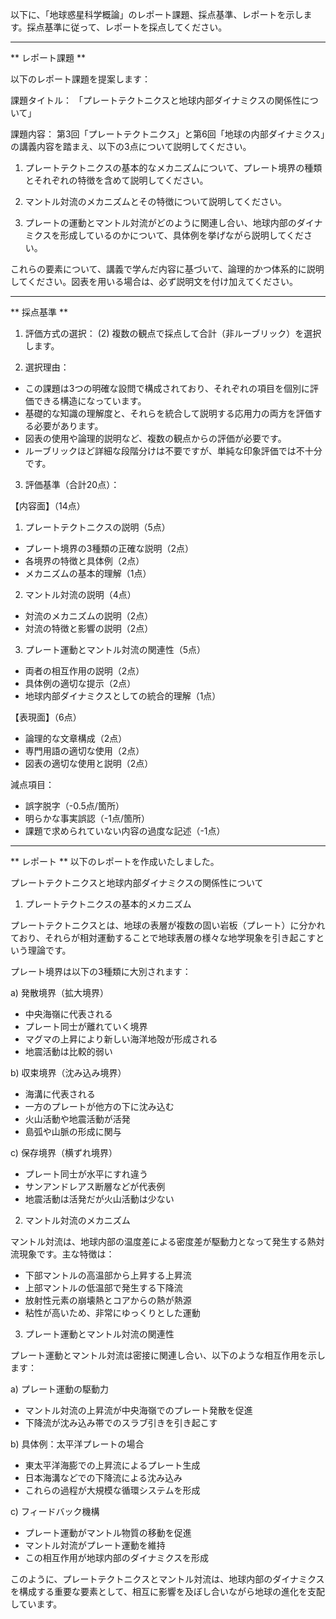 以下に、「地球惑星科学概論」のレポート課題、採点基準、レポートを示します。採点基準に従って、レポートを採点してください。

---------------------------------------
** レポート課題 **

以下のレポート課題を提案します：

課題タイトル：
「プレートテクトニクスと地球内部ダイナミクスの関係性について」

課題内容：
第3回「プレートテクトニクス」と第6回「地球の内部ダイナミクス」の講義内容を踏まえ、以下の3点について説明してください。

1. プレートテクトニクスの基本的なメカニズムについて、プレート境界の種類とそれぞれの特徴を含めて説明してください。

2. マントル対流のメカニズムとその特徴について説明してください。

3. プレートの運動とマントル対流がどのように関連し合い、地球内部のダイナミクスを形成しているのかについて、具体例を挙げながら説明してください。

これらの要素について、講義で学んだ内容に基づいて、論理的かつ体系的に説明してください。図表を用いる場合は、必ず説明文を付け加えてください。

---------------------------------------
** 採点基準 **

1. 評価方式の選択：
(2) 複数の観点で採点して合計（非ルーブリック）を選択します。

2. 選択理由：
- この課題は3つの明確な設問で構成されており、それぞれの項目を個別に評価できる構造になっています。
- 基礎的な知識の理解度と、それらを統合して説明する応用力の両方を評価する必要があります。
- 図表の使用や論理的説明など、複数の観点からの評価が必要です。
- ルーブリックほど詳細な段階分けは不要ですが、単純な印象評価では不十分です。

3. 評価基準（合計20点）：

【内容面】（14点）
1. プレートテクトニクスの説明（5点）
- プレート境界の3種類の正確な説明（2点）
- 各境界の特徴と具体例（2点）
- メカニズムの基本的理解（1点）

2. マントル対流の説明（4点）
- 対流のメカニズムの説明（2点）
- 対流の特徴と影響の説明（2点）

3. プレート運動とマントル対流の関連性（5点）
- 両者の相互作用の説明（2点）
- 具体例の適切な提示（2点）
- 地球内部ダイナミクスとしての統合的理解（1点）

【表現面】（6点）
- 論理的な文章構成（2点）
- 専門用語の適切な使用（2点）
- 図表の適切な使用と説明（2点）

減点項目：
- 誤字脱字（-0.5点/箇所）
- 明らかな事実誤認（-1点/箇所）
- 課題で求められていない内容の過度な記述（-1点）

---------------------------------------
** レポート **
以下のレポートを作成いたしました。

プレートテクトニクスと地球内部ダイナミクスの関係性について

1. プレートテクトニクスの基本的メカニズム

プレートテクトニクスとは、地球の表層が複数の固い岩板（プレート）に分かれており、それらが相対運動することで地球表層の様々な地学現象を引き起こすという理論です。

プレート境界は以下の3種類に大別されます：

a) 発散境界（拡大境界）
- 中央海嶺に代表される
- プレート同士が離れていく境界
- マグマの上昇により新しい海洋地殻が形成される
- 地震活動は比較的弱い

b) 収束境界（沈み込み境界）
- 海溝に代表される
- 一方のプレートが他方の下に沈み込む
- 火山活動や地震活動が活発
- 島弧や山脈の形成に関与

c) 保存境界（横ずれ境界）
- プレート同士が水平にすれ違う
- サンアンドレアス断層などが代表例
- 地震活動は活発だが火山活動は少ない

2. マントル対流のメカニズム

マントル対流は、地球内部の温度差による密度差が駆動力となって発生する熱対流現象です。主な特徴は：

- 下部マントルの高温部から上昇する上昇流
- 上部マントルの低温部で発生する下降流
- 放射性元素の崩壊熱とコアからの熱が熱源
- 粘性が高いため、非常にゆっくりとした運動

3. プレート運動とマントル対流の関連性

プレート運動とマントル対流は密接に関連し合い、以下のような相互作用を示します：

a) プレート運動の駆動力
- マントル対流の上昇流が中央海嶺でのプレート発散を促進
- 下降流が沈み込み帯でのスラブ引きを引き起こす

b) 具体例：太平洋プレートの場合
- 東太平洋海膨での上昇流によるプレート生成
- 日本海溝などでの下降流による沈み込み
- これらの過程が大規模な循環システムを形成

c) フィードバック機構
- プレート運動がマントル物質の移動を促進
- マントル対流がプレート運動を維持
- この相互作用が地球内部のダイナミクスを形成

このように、プレートテクトニクスとマントル対流は、地球内部のダイナミクスを構成する重要な要素として、相互に影響を及ぼし合いながら地球の進化を支配しています。

